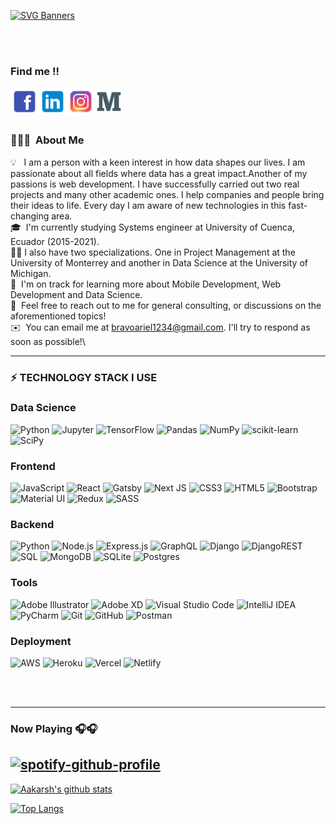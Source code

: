 [![SVG Banners](https://svg-banners.vercel.app/api?type=glitch&text1=HEY,%20I'M%20ARIEL&width=1200&height=400)](https://github.com/Akshay090/svg-banners)

<br/>
<br/>

### Find me !!

<a href="https://www.facebook.com/ariel.bravo.3994/" target="_blank" rel="noopener noreferrer"><img align="left" alt="Ariel Bravo | Facebook" width="45px" src="https://github.com/arielBravo123/arielBravo123/blob/main/icons8-facebook-96.png" /></a>
<a href="https://www.linkedin.com/in/ariel-bravo-chuqui-6b49321b8/" target="_blank"><img align="left" alt="Ariel Bravo | LinkedIn" width="45px" src="https://github.com/arielBravo123/arielBravo123/blob/main/icons8-linkedin-48.png" />
<a href="https://www.instagram.com/ariel.bravo.3994/" target="_blank"><img align="left" alt="Ariel Bravo | Instagram" width="45px" src="https://github.com/arielBravo123/arielBravo123/blob/main/icons8-instagram-48.png" />
<a href="https://medium.com/@bravoariel.1234" target="_blank"><img align="left" alt="Ariel Bravo | Medium" width="45px" src="https://github.com/arielBravo123/arielBravo123/blob/main/icons8-medium-48.png" /></a>


<br />
<br />
<br />
 
### 👨🏻‍💻 &nbsp;About Me

💡 &nbsp; I am a person with a keen interest in how data shapes our lives. I am passionate about all fields where data has a great impact.Another of my passions is web development. I have successfully carried out two real projects and many other academic ones. I help companies and people bring their ideas to life. Every day I am aware of new technologies in this fast-changing area.\
🎓 &nbsp;I'm currently studying Systems engineer at University of Cuenca, Ecuador (2015-2021).\
 :scientist: I also have two specializations. One in Project Management at the University of Monterrey and another in Data Science at the University of Michigan.\
🌱 &nbsp;I'm on track for learning more about Mobile Development, Web Development and Data Science.\
💬 &nbsp;Feel free to reach out to me for general consulting, or discussions on the aforementioned topics!\
✉️ &nbsp;You can email me at bravoariel1234@gmail.com. I'll try to respond as soon as possible!\


---
### ⚡ TECHNOLOGY STACK I USE
 
### Data Science
![Python](https://img.shields.io/badge/-Python-000?&style=for-the-badge&logo=Python&logoColor=white)
![Jupyter](https://img.shields.io/badge/Jupyter-%23F37626.svg?&style=for-the-badge&logo=Jupyter&logoColor=white)
![TensorFlow](https://img.shields.io/badge/-TensorFlow-000?&style=for-the-badge&logo=TensorFlow)
![Pandas](https://img.shields.io/badge/pandas-%23150458.svg?&style=for-the-badge&logo=pandas)
![NumPy](https://img.shields.io/badge/numpy-%23013243.svg?&style=for-the-badge&logo=numpy)
![scikit-learn](https://img.shields.io/badge/scikit--learn-%23F7931E.svg?&style=for-the-badge&logo=scikit-learn&logoColor=white)
![SciPy](https://img.shields.io/badge/SciPy-%230C55A5.svg?&style=for-the-badge&logo=scipy&logoColor=%white)
 
 
 ### Frontend

![JavaScript](https://img.shields.io/badge/-JavaScript-000?&style=for-the-badge&logo=JavaScript&logoColor=white)
![React](https://img.shields.io/badge/react-%2320232a.svg?style=for-the-badge&logo=react&logoColor=%2361DAFB)
![Gatsby](https://img.shields.io/badge/Gatsby-%23663399.svg?&style=for-the-badge&logo=gatsby&logoColor=white)
![Next JS](https://img.shields.io/badge/nextjs-%23000000.svg?&style=for-the-badge&logo=next.js&logoColor=white)
![CSS3](https://img.shields.io/badge/css3-%231572B6.svg?&style=for-the-badge&logo=css3&logoColor=white)
![HTML5](https://img.shields.io/badge/html5-%23E34F26.svg?&style=for-the-badge&logo=html5&logoColor=white)
![Bootstrap](https://img.shields.io/badge/bootstrap-%23563D7C.svg?&style=for-the-badge&logo=bootstrap&logoColor=white)
![Material UI](https://img.shields.io/badge/materialui-%230081CB.svg?&style=for-the-badge&logo=material-ui&logoColor=white)
![Redux](https://img.shields.io/badge/redux-%23593d88.svg?&style=for-the-badge&logo=redux&logoColor=white)
![SASS](https://img.shields.io/badge/SASS-hotpink.svg?&style=for-the-badge&logo=SASS&logoColor=white)

### Backend
![Python](https://img.shields.io/badge/-Python-000?style=for-the-badge&logo=Python)
![Node.js](https://img.shields.io/badge/-Node.js-000?style=for-the-badge&logo=node.js)
![Express.js](https://img.shields.io/badge/express.js-%23404d59.svg?style=for-the-badge&logo=express&logoColor=%2361DAFB)
![GraphQL](https://img.shields.io/badge/-GraphQL-E10098?style=for-the-badge&logo=graphql)
![Django](https://img.shields.io/badge/django-%23092E20.svg?style=for-the-badge&logo=django&logoColor=white)
![DjangoREST](https://img.shields.io/badge/DJANGO-REST-ff1709?style=for-the-badge&logo=django&logoColor=white&color=ff1709&labelColor=gray)
![SQL](https://img.shields.io/badge/-SQL-000?&logo=MySQL)
![MongoDB](https://img.shields.io/badge/MongoDB-%234ea94b.svg?style=for-the-badge&logo=mongodb&logoColor=white)
![SQLite](https://img.shields.io/badge/sqlite-%2307405e.svg?style=for-the-badge&logo=sqlite&logoColor=white)
![Postgres](https://img.shields.io/badge/postgres-%23316192.svg?style=for-the-badge&logo=postgresql&logoColor=white)
 

### Tools

![Adobe Illustrator](https://img.shields.io/badge/adobeillustrator-%23FF9A00.svg?style=for-the-badge&logo=adobeillustrator&logoColor=white)
![Adobe XD](https://img.shields.io/badge/adobexd-%23FF26BE.svg?style=for-the-badge&logo=adobexd&logoColor=white)
![Visual Studio Code](https://img.shields.io/badge/VisualStudioCode-0078d7.svg?style=for-the-badge&logo=visual-studio-code&logoColor=white)
![IntelliJ IDEA](https://img.shields.io/badge/IntelliJIDEA-000000.svg?style=for-the-badge&logo=intellij-idea&logoColor=white)
![PyCharm](https://img.shields.io/badge/pycharm-143?style=for-the-badge&logo=pycharm&logoColor=black&color=black&labelColor=green)
![Git](https://img.shields.io/badge/git-%23F05033.svg?style=for-the-badge&logo=git&logoColor=white)
![GitHub](https://img.shields.io/badge/github-%23121011.svg?style=for-the-badge&logo=github&logoColor=white)
![Postman](https://img.shields.io/badge/Postman-FF6C37?style=for-the-badge&logo=postman&logoColor=red)
 
 ### Deployment
 ![AWS](https://img.shields.io/badge/AWS-%23FF9900.svg?style=for-the-badge&logo=amazon-aws&logoColor=white)
 ![Heroku](https://img.shields.io/badge/heroku-%23430098.svg?style=for-the-badge&logo=heroku&logoColor=white)
![Vercel](https://img.shields.io/badge/vercel-%23000000.svg?style=for-the-badge&logo=vercel&logoColor=white)
![Netlify](https://img.shields.io/badge/netlify-%23000000.svg?style=for-the-badge&logo=netlify&logoColor=#00C7B7)

<br />
<br />

---



### Now Playing 🎧🎧
[![spotify-github-profile](https://spotify-github-profile.vercel.app/api/view?uid=h5xclfcr1nr4olu6tj2hx4hij&cover_image=false&theme=default)](https://github.com/kittinan/spotify-github-profile)
<br/>
---

[![Aakarsh's github stats](https://github-readme-stats.vercel.app/api?username=arielBravo123&include_all_commits=true&count_private=true&show_icons=true&line_height=20&title_color=FFFFFF&icon_color=FFFFFF&text_color=FFFFFF&bg_color=0D1117)](https://github.com/anuraghazra/github-readme-stats)
  
  [![Top Langs](https://github-readme-stats.vercel.app/api/top-langs/?username=arielBravo123&langs_count=8&title_color=FFFFFF&icon_color=FFFFFF&text_color=FFFFFF&bg_color=0D1117)](https://github.com/anuraghazra/github-readme-stats)

